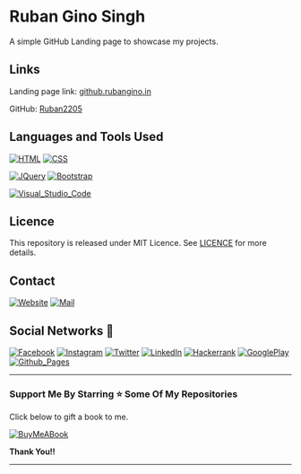 # Ruban Gino Singh 

A simple GitHub Landing page to showcase my projects. 

## Links

Landing page link: [github.rubangino.in](github.rubangino.in)

GitHub: [Ruban2205](https://github.com/Ruban2205)

## Languages and Tools Used

[![HTML](https://img.shields.io/badge/HTML5-E34F26?style=for-the-badge&logo=html5&logoColor=white)](https://github.com/Ruban2205/Ruban2205.github.io)
[![CSS](https://img.shields.io/badge/CSS3-1572B6?style=for-the-badge&logo=css3&logoColor=white)](https://github.com/Ruban2205/Ruban2205.github.io)

[![JQuery](https://img.shields.io/badge/jQuery-0769AD?style=for-the-badge&logo=jquery&logoColor=white)](https://github.com/Ruban2205/Ruban2205.github.io)
[![Bootstrap](https://img.shields.io/badge/Bootstrap-563D7C?style=for-the-badge&logo=bootstrap&logoColor=white)](https://github.com/Ruban2205/Ruban2205.github.io)

[![Visual_Studio_Code](https://img.shields.io/badge/Visual_Studio_Code-0078D4?style=for-the-badge&logo=visual%20studio%20code&logoColor=white)](https://github.com/Ruban2205/Ruban2205.github.io)

## Licence

This repository is released under MIT Licence. See [LICENCE](/LICENCE) for more details. 

## Contact

[![Website](https://img.shields.io/badge/website-000000?style=for-the-badge&logo=About.me&logoColor=white)](https://rubangino.in/)
[![Mail](https://img.shields.io/badge/Gmail-D14836?style=for-the-badge&logo=gmail&logoColor=white)](mailto:info@rubangino.in)


## Social Networks 🤵

[![Facebook](https://img.shields.io/badge/Facebook-%231877F2.svg?style=for-the-badge&logo=Facebook&logoColor=white)](https://www.facebook.com/ruban.gino.22)
[![Instagram](https://img.shields.io/badge/Instagram-%23E4405F.svg?style=for-the-badge&logo=Instagram&logoColor=white)](https://www.instagram.com/ruban_gino_/)
[![Twitter](https://img.shields.io/badge/Twitter-1DA1F2?style=for-the-badge&logo=twitter&logoColor=white)](https://twitter.com/Rubangino)
[![LinkedIn](https://img.shields.io/badge/LinkedIn-0077B5?style=for-the-badge&logo=linkedin&logoColor=white)](https://www.linkedin.com/in/ruban-gino-singh/)
[![Hackerrank](https://img.shields.io/badge/-Hackerrank-2EC866?style=for-the-badge&logo=HackerRank&logoColor=white)](https://www.hackerrank.com/rubangino)
[![GooglePlay](https://img.shields.io/badge/Google_Play-414141?style=for-the-badge&logo=google-play&logoColor=white)](https://play.google.com/store/apps/dev?id=7866219812027306360)
[![Github_Pages](https://img.shields.io/badge/GitHub%20Pages-222222?style=for-the-badge&logo=GitHub%20Pages&logoColor=white)](https://github.rubangino.in/)

<hr/>

### Support Me By Starring ⭐ Some Of My Repositories

Click below to gift a book to me.

[![BuyMeABook](https://img.shields.io/badge/Buy%20Me%20a%20Book-ffdd00?style=for-the-badge&logo=buy-me-a-book&logoColor=black)
](https://bit.ly/3M5jxLd)

**Thank You!!**

<hr/>
